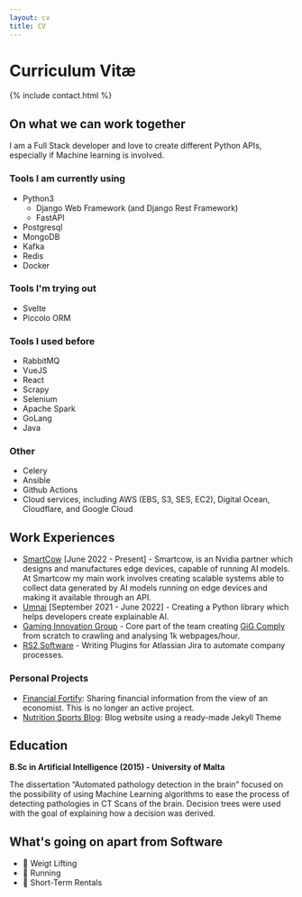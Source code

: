 ```yaml
---
layout: cv
title: CV
---
```


# Curriculum Vitæ

{% include contact.html %}

## On what we can work together

I am a Full Stack developer and love to create different Python APIs, especially if Machine learning is involved.

### Tools I am currently using

* Python3
  * Django Web Framework (and Django Rest Framework)
  * FastAPI
* Postgresql
* MongoDB
* Kafka
* Redis
* Docker

### Tools I'm trying out

* Svelte
* Piccolo ORM

### Tools I used before

* RabbitMQ
* VueJS
* React
* Scrapy
* Selenium
* Apache Spark
* GoLang
* Java

### Other

* Celery
* Ansible
* Github Actions
* Cloud services, including AWS (EBS, S3, SES, EC2), Digital Ocean, Cloudflare, and Google Cloud

## Work Experiences

* [SmartCow](https://www.smartcow.ai/) [June 2022 - Present] - Smartcow, is an Nvidia partner which designs and manufactures edge devices, capable of running AI models. At Smartcow my main work involves creating scalable systems able to collect data generated by AI models running on edge devices and making it available through an API.
* [Umnai](https://umnai.com/) [September 2021 - June 2022] - Creating a Python library which helps developers create explainable AI.
* [Gaming Innovation Group](https://www.gig.com/) - Core part of the team creating [GiG Comply](https://comply.gig.com/) from scratch to crawling and analysing 1k webpages/hour.
* [RS2 Software](https://www.rs2.com/) - Writing Plugins for Atlassian Jira to automate company processes.

### Personal Projects

* [Financial Fortify](https://financialfortify.com): Sharing financial information from the view of an economist. This is no longer an active project.
* [Nutrition Sports Blog](https://rebmdsportsnutrition.com/): Blog website using a ready-made Jekyll Theme

## Education

**B.Sc in Artificial Intelligence (2015) - University of Malta**

The dissertation “Automated pathology detection in the brain” focused on the possibility of using Machine Learning algorithms to ease the process of detecting pathologies in CT Scans of the brain. Decision trees were used with the goal of explaining how a decision was derived.


## What's going on apart from Software

* 💪 Weigt Lifting
* 🏃 Running
* 🏡 Short-Term Rentals
